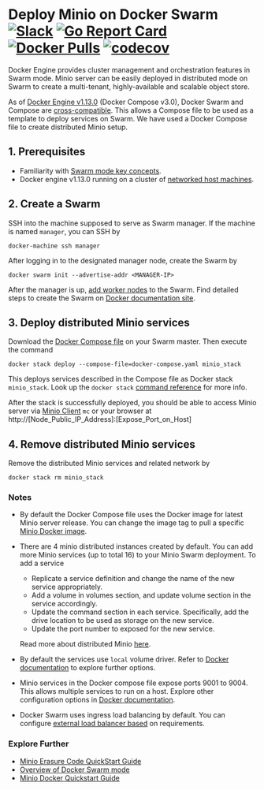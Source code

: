 # Deploy Minio on Docker Swarm [![Slack](https://slack.minio.io/slack?type=svg)](https://slack.minio.io) [![Go Report Card](https://goreportcard.com/badge/minio/minio)](https://goreportcard.com/report/minio/minio) [![Docker Pulls](https://img.shields.io/docker/pulls/minio/minio.svg?maxAge=604800)](https://hub.docker.com/r/minio/minio/) [![codecov](https://codecov.io/gh/minio/minio/branch/master/graph/badge.svg)](https://codecov.io/gh/minio/minio)

Docker Engine provides cluster management and orchestration features in Swarm mode. Minio server can be easily deployed in distributed mode on Swarm to create a multi-tenant, highly-available and scalable object store.

As of [Docker Engine v1.13.0](https://blog.docker.com/2017/01/whats-new-in-docker-1-13/) (Docker Compose v3.0), Docker Swarm and Compose are [cross-compatible](https://docs.docker.com/compose/compose-file/#version-3). This allows a Compose file to be used as a template to deploy services on Swarm. We have used a Docker Compose file to create distributed Minio setup.

## 1. Prerequisites

* Familiarity with [Swarm mode key concepts](https://docs.docker.com/engine/swarm/key-concepts/).
* Docker engine v1.13.0 running on a cluster of [networked host machines](https://docs.docker.com/engine/swarm/swarm-tutorial/#/three-networked-host-machines).

## 2. Create a Swarm

SSH into the machine supposed to serve as Swarm manager. If the machine is named `manager`, you can SSH by

```shell
docker-machine ssh manager
```
After logging in to the designated manager node, create the Swarm by

```shell
docker swarm init --advertise-addr <MANAGER-IP>
```

After the manager is up, [add worker nodes](https://docs.docker.com/engine/swarm/swarm-tutorial/add-nodes/) to the Swarm. Find detailed steps to create the Swarm on [Docker documentation site](https://docs.docker.com/engine/swarm/swarm-tutorial/create-swarm/).

## 3. Deploy distributed Minio services

Download the [Docker Compose file](https://github.com/minio/minio/blob/master/docs/orchestration/docker-swarm/docker-compose.yaml?raw=true) on your Swarm master. Then execute the command

```shell
docker stack deploy --compose-file=docker-compose.yaml minio_stack
```
This deploys services described in the Compose file as Docker stack `minio_stack`. Look up the `docker stack` [command reference](https://docs.docker.com/engine/reference/commandline/stack/) for more info.

After the stack is successfully deployed, you should be able to access Minio server via [Minio Client](https://docs.minio.io/docs/minio-client-complete-guide) `mc` or your browser at http://[Node_Public_IP_Address]:[Expose_Port_on_Host]

## 4. Remove distributed Minio services

Remove the distributed Minio services and related network by

```shell
docker stack rm minio_stack
```

### Notes

* By default the Docker Compose file uses the Docker image for latest Minio server release. You can change the image tag to pull a specific [Minio Docker image](https://hub.docker.com/r/minio/minio/).

* There are 4 minio distributed instances created by default. You can add more Minio services (up to total 16) to your Minio Swarm deployment. To add a service
  * Replicate a service definition and change the name of the new service appropriately.
  * Add a volume in volumes section, and update volume section in the service accordingly.
  * Update the command section in each service. Specifically, add the drive location to be used as storage on the new service.
  * Update the port number to exposed for the new service.

  Read more about distributed Minio [here](https://docs.minio.io/docs/distributed-minio-quickstart-guide).

* By default the services use `local` volume driver. Refer to [Docker documentation](https://docs.docker.com/compose/compose-file/#/volume-configuration-reference) to explore further options.

* Minio services in the Docker compose file expose ports 9001 to 9004. This allows multiple services to run on a host. Explore other configuration options in [Docker documentation](https://docs.docker.com/compose/compose-file/#/ports).

* Docker Swarm uses ingress load balancing by default. You can configure [external load balancer based](https://docs.docker.com/engine/swarm/ingress/#/configure-an-external-load-balancer) on requirements.

### Explore Further
- [Minio Erasure Code QuickStart Guide](https://docs.minio.io/docs/minio-erasure-code-quickstart-guide)
- [Overview of Docker Swarm mode](https://docs.docker.com/engine/swarm/)
- [Minio Docker Quickstart Guide](https://docs.minio.io/docs/minio-docker-quickstart-guide)

